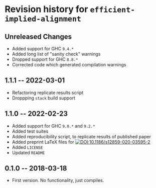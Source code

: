 # Revision history for `efficient-implied-alignment`


## Unreleased Changes

* Added support for GHC `9.4.*`
* Added long list of "sanity check" warnings
* Dropped support for GHC `8.8.*`
* Corrected code which generated compilation warnings


## 1.1.1 -- 2022-03-01

* Refactoring replicate results script
* Droppping `stack` build support


## 1.1.0 -- 2022-02-23

* Added support for GHC `9.0.*` and `9.2.*`
* Added test suites
* Added reproducibility script, to replicate results of published paper
* Added preprint LaTeX files for [![DOI:10.1186/s12859-020-03595-2](https://zenodo.org/badge/DOI/10.1186/s12859-020-03595-2.svg)](https://doi.org/10.1186/s12859-020-03595-2)
* Added `LICENSE`
* Updated `README`


## 0.1.0 -- 2018-03-18

* First version. No functionality, just compiles.
